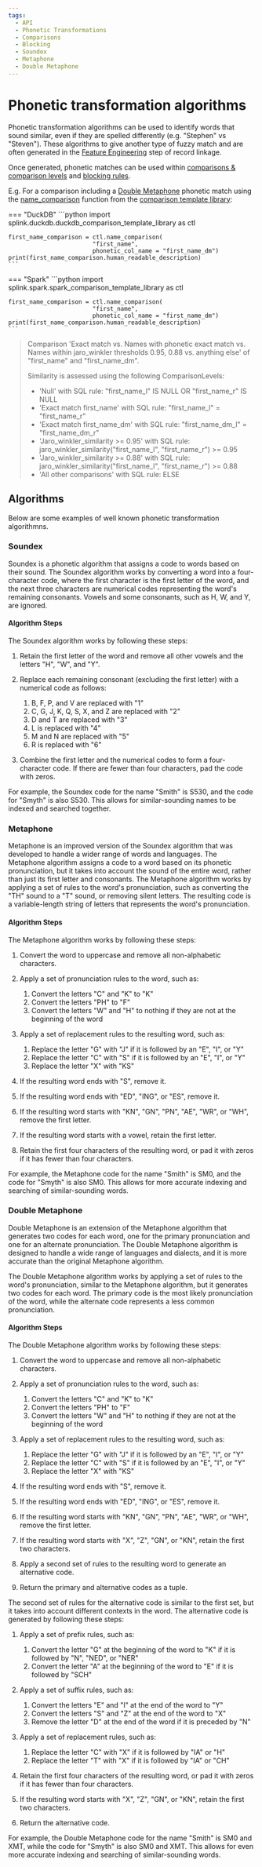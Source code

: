 ```yaml
---
tags:
  - API
  - Phonetic Transformations
  - Comparisons
  - Blocking
  - Soundex
  - Metaphone
  - Double Metaphone
---
```



# Phonetic transformation algorithms

Phonetic transformation algorithms can be used to identify words that sound similar, even if they are spelled differently (e.g. "Stephen" vs "Steven"). These algorithms to give another type of fuzzy match and are often generated in the [Feature Engineering](feature_engineering.md#phonetic-transformations) step of record linkage.

Once generated, phonetic matches can be used within [comparisons & comparison levels](customising_comparisons.ipynb) and [blocking rules](blocking_rules.md).

E.g. For a comparison including a [Double Metaphone](#double-metaphone) phonetic match using the [name_comparison](../comparison_template_library.md#splink.comparison_template_library.NameComparisonBase) function from the [comparison template library](customising_comparisons.ipynb#name-comparisons):

=== "DuckDB"
    ```python
    import splink.duckdb.duckdb_comparison_template_library as ctl

    first_name_comparison = ctl.name_comparison(
                            "first_name",
                            phonetic_col_name = "first_name_dm")
    print(first_name_comparison.human_readable_description)
    ```
=== "Spark"
    ```python
    import splink.spark.spark_comparison_template_library as ctl

    first_name_comparison = ctl.name_comparison(
                            "first_name",
                            phonetic_col_name = "first_name_dm")
    print(first_name_comparison.human_readable_description)
    ```

> Comparison 'Exact match vs. Names with phonetic exact match vs. Names within jaro_winkler thresholds 0.95, 0.88 vs. anything else' of "first_name" and "first_name_dm".
>
> Similarity is assessed using the following ComparisonLevels:
>
>    - 'Null' with SQL rule: "first_name_l" IS NULL OR "first_name_r" IS NULL
>    - 'Exact match first_name' with SQL rule: "first_name_l" = "first_name_r"
>    - 'Exact match first_name_dm' with SQL rule: "first_name_dm_l" = "first_name_dm_r"
>    - 'Jaro_winkler_similarity >= 0.95' with SQL rule: jaro_winkler_similarity("first_name_l", "first_name_r") >= 0.95
>    - 'Jaro_winkler_similarity >= 0.88' with SQL rule: jaro_winkler_similarity("first_name_l", "first_name_r") >= 0.88
>    - 'All other comparisons' with SQL rule: ELSE

## Algorithms

Below are some examples of well known phonetic transformation algorithmns.

### Soundex

Soundex is a phonetic algorithm that assigns a code to words based on their sound. The Soundex algorithm works by converting a word into a four-character code, where the first character is the first letter of the word, and the next three characters are numerical codes representing the word's remaining consonants. Vowels and some consonants, such as H, W, and Y, are ignored.

#### Algorithm Steps

The Soundex algorithm works by following these steps:

1. Retain the first letter of the word and remove all other vowels and the letters "H", "W", and "Y".

2. Replace each remaining consonant (excluding the first letter) with a numerical code as follows:
    1. B, F, P, and V are replaced with "1"
    2. C, G, J, K, Q, S, X, and Z are replaced with "2"
    3. D and T are replaced with "3"
    4. L is replaced with "4"
    5. M and N are replaced with "5"
    6. R is replaced with "6"

3. Combine the first letter and the numerical codes to form a four-character code. If there are fewer than four characters, pad the code with zeros.

For example, the Soundex code for the name "Smith" is S530, and the code for "Smyth" is also S530. This allows for similar-sounding names to be indexed and searched together.



### Metaphone
Metaphone is an improved version of the Soundex algorithm that was developed to handle a wider range of words and languages. The Metaphone algorithm assigns a code to a word based on its phonetic pronunciation, but it takes into account the sound of the entire word, rather than just its first letter and consonants.
The Metaphone algorithm works by applying a set of rules to the word's pronunciation, such as converting the "TH" sound to a "T" sound, or removing silent letters. The resulting code is a variable-length string of letters that represents the word's pronunciation.

#### Algorithm Steps

The Metaphone algorithm works by following these steps:

1. Convert the word to uppercase and remove all non-alphabetic characters.

2. Apply a set of pronunciation rules to the word, such as:
    1. Convert the letters "C" and "K" to "K"
    2. Convert the letters "PH" to "F"
    3. Convert the letters "W" and "H" to nothing if they are not at the beginning of the word

3. Apply a set of replacement rules to the resulting word, such as:
    1. Replace the letter "G" with "J" if it is followed by an "E", "I", or "Y"
    2. Replace the letter "C" with "S" if it is followed by an "E", "I", or "Y"
    3. Replace the letter "X" with "KS"

4. If the resulting word ends with "S", remove it.

5. If the resulting word ends with "ED", "ING", or "ES", remove it.

6. If the resulting word starts with "KN", "GN", "PN", "AE", "WR", or "WH", remove the first letter.

7. If the resulting word starts with a vowel, retain the first letter.

8. Retain the first four characters of the resulting word, or pad it with zeros if it has fewer than four characters.

For example, the Metaphone code for the name "Smith" is SM0, and the code for "Smyth" is also SM0. This allows for more accurate indexing and searching of similar-sounding words.

### Double Metaphone
Double Metaphone is an extension of the Metaphone algorithm that generates two codes for each word, one for the primary pronunciation and one for an alternate pronunciation. The Double Metaphone algorithm is designed to handle a wide range of languages and dialects, and it is more accurate than the original Metaphone algorithm.

The Double Metaphone algorithm works by applying a set of rules to the word's pronunciation, similar to the Metaphone algorithm, but it generates two codes for each word. The primary code is the most likely pronunciation of the word, while the alternate code represents a less common pronunciation.

#### Algorithm Steps

The Double Metaphone algorithm works by following these steps:

1. Convert the word to uppercase and remove all non-alphabetic characters.

2. Apply a set of pronunciation rules to the word, such as:
    1. Convert the letters "C" and "K" to "K"
    2. Convert the letters "PH" to "F"
    3. Convert the letters "W" and "H" to nothing if they are not at the beginning of the word

3. Apply a set of replacement rules to the resulting word, such as:
    1. Replace the letter "G" with "J" if it is followed by an "E", "I", or "Y"
    2. Replace the letter "C" with "S" if it is followed by an "E", "I", or "Y"
    3. Replace the letter "X" with "KS"

4. If the resulting word ends with "S", remove it.

5. If the resulting word ends with "ED", "ING", or "ES", remove it.

6. If the resulting word starts with "KN", "GN", "PN", "AE", "WR", or "WH", remove the first letter.

7. If the resulting word starts with "X", "Z", "GN", or "KN", retain the first two characters.

8. Apply a second set of rules to the resulting word to generate an alternative code.

9. Return the primary and alternative codes as a tuple.

The second set of rules for the alternative code is similar to the first set, but it takes into account different contexts in the word. The alternative code is generated by following these steps:

1. Apply a set of prefix rules, such as:
    1. Convert the letter "G" at the beginning of the word to "K" if it is followed by "N", "NED", or "NER"
    2. Convert the letter "A" at the beginning of the word to "E" if it is followed by "SCH"

2. Apply a set of suffix rules, such as:
    1. Convert the letters "E" and "I" at the end of the word to "Y"
    2. Convert the letters "S" and "Z" at the end of the word to "X"
    3. Remove the letter "D" at the end of the word if it is preceded by "N"

3. Apply a set of replacement rules, such as:
    1. Replace the letter "C" with "X" if it is followed by "IA" or "H"
    2. Replace the letter "T" with "X" if it is followed by "IA" or "CH"

4. Retain the first four characters of the resulting word, or pad it with zeros if it has fewer than four characters.

5. If the resulting word starts with "X", "Z", "GN", or "KN", retain the first two characters.

6. Return the alternative code.

For example, the Double Metaphone code for the name "Smith" is SM0 and XMT, while the code for "Smyth" is also SM0 and XMT. This allows for even more accurate indexing and searching of similar-sounding words.
